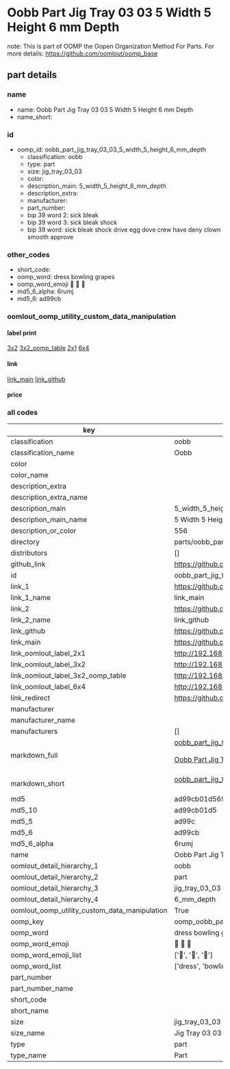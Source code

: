 # Oobb Part Jig Tray 03 03 5 Width 5 Height 6 mm Depth  

note: This is part of OOMP the Oopen Organization Method For Parts. For more details: https://github.com/oomlout/oomp_base

##  part details
  







### name
* name: Oobb Part Jig Tray 03 03 5 Width 5 Height 6 mm Depth
* name_short: 
### id
* oomp_id: oobb_part_jig_tray_03_03_5_width_5_height_6_mm_depth
  * classification: oobb
  * type: part
  * size: jig_tray_03_03
  * color: 
  * description_main: 5_width_5_height_6_mm_depth
  * description_extra: 
  * manufacturer: 
  * part_number: 
  * bip 39 word 2: sick bleak
  * bip 39 word 3: sick bleak shock
  * bip 39 word: sick bleak shock drive egg dove crew have deny clown smooth approve

### other_codes
* short_code: 
* oomp_word: dress bowling grapes
* oomp_word_emoji :dress: :bowling: :grapes:
* md5_6_alpha: 6rumj
* md5_6: ad99cb






### oomlout_oomp_utility_custom_data_manipulation
#### label print
[3x2](http://192.168.1.245:1112/?label=oomp%206rumj)
[3x2_oomp_table](http://192.168.1.108:1112/?label=oomp%206rumj)
[2x1](http://192.168.1.242:1112/?label=oomp%206rumj)
[6x4](http://192.168.1.55:1112/?label=oomp%206rumj)    

#### link

[link_main](https://github.com/oomlout/oomlout_oomp_version_1_messy/tree/main/parts/oobb_part_jig_tray_03_03_5_width_5_height_6_mm_depth) [link_github](https://github.com/oomlout/oomlout_oomp_version_1_messy/tree/main/parts/oobb_part_jig_tray_03_03_5_width_5_height_6_mm_depth)                             

#### price







### all codes 
| key | value |  
| --- | --- |  
| classification | oobb |  
| classification_name | Oobb |  
| color |  |  
| color_name |  |  
| description_extra |  |  
| description_extra_name |  |  
| description_main | 5_width_5_height_6_mm_depth |  
| description_main_name | 5 Width 5 Height 6 mm Depth |  
| description_or_color | 556 |  
| directory | parts/oobb_part_jig_tray_03_03_5_width_5_height_6_mm_depth |  
| distributors | [] |  
| github_link | https://github.com/oomlout/oomlout_oomp_part_src/tree/main/parts/oobb_part_jig_tray_03_03_5_width_5_height_6_mm_depth |  
| id | oobb_part_jig_tray_03_03_5_width_5_height_6_mm_depth |  
| link_1 | https://github.com/oomlout/oomlout_oomp_version_1_messy/tree/main/parts/oobb_part_jig_tray_03_03_5_width_5_height_6_mm_depth |  
| link_1_name | link_main |  
| link_2 | https://github.com/oomlout/oomlout_oomp_version_1_messy/tree/main/parts/oobb_part_jig_tray_03_03_5_width_5_height_6_mm_depth |  
| link_2_name | link_github |  
| link_github | https://github.com/oomlout/oomlout_oomp_version_1_messy/tree/main/parts/oobb_part_jig_tray_03_03_5_width_5_height_6_mm_depth |  
| link_main | https://github.com/oomlout/oomlout_oomp_version_1_messy/tree/main/parts/oobb_part_jig_tray_03_03_5_width_5_height_6_mm_depth |  
| link_oomlout_label_2x1 | http://192.168.1.242:1112/?label=oomp%206rumj |  
| link_oomlout_label_3x2 | http://192.168.1.245:1112/?label=oomp%206rumj |  
| link_oomlout_label_3x2_oomp_table | http://192.168.1.108:1112/?label=oomp%206rumj |  
| link_oomlout_label_6x4 | http://192.168.1.55:1112/?label=oomp%206rumj |  
| link_redirect | https://github.com/oomlout/oomlout_oomp_version_1_messy/tree/main/parts/oobb_part_jig_tray_03_03_5_width_5_height_6_mm_depth |  
| manufacturer |  |  
| manufacturer_name |  |  
| manufacturers | [] |  
| markdown_full | [oobb_part_jig_tray_03_03_5_width_5_height_6_mm_depth](none)<br>[](none)<br>[Oobb Part Jig Tray 03 03 5 Width 5 Height 6 Mm Depth](none)<br><br> |  
| markdown_short | [oobb_part_jig_tray_03_03_5_width_5_height_6_mm_depth](none)<br><br> |  
| md5 | ad99cb01d569a669072364358c85e63e |  
| md5_10 | ad99cb01d5 |  
| md5_5 | ad99c |  
| md5_6 | ad99cb |  
| md5_6_alpha | 6rumj |  
| name | Oobb Part Jig Tray 03 03 5 Width 5 Height 6 mm Depth |  
| oomlout_detail_hierarchy_1 | oobb |  
| oomlout_detail_hierarchy_2 | part |  
| oomlout_detail_hierarchy_3 | jig_tray_03_03 |  
| oomlout_detail_hierarchy_4 | 6_mm_depth |  
| oomlout_oomp_utility_custom_data_manipulation | True |  
| oomp_key | oomp_oobb_part_jig_tray_03_03_5_width_5_height_6_mm_depth |  
| oomp_word | dress bowling grapes |  
| oomp_word_emoji | :dress: :bowling: :grapes: |  
| oomp_word_emoji_list | [':dress:', ':bowling:', ':grapes:'] |  
| oomp_word_list | ['dress', 'bowling', 'grapes'] |  
| part_number |  |  
| part_number_name |  |  
| short_code |  |  
| short_name |  |  
| size | jig_tray_03_03 |  
| size_name | Jig Tray 03 03 |  
| type | part |  
| type_name | Part |  
